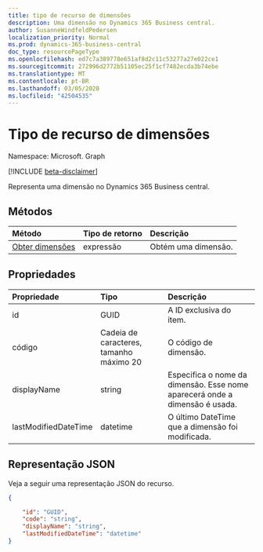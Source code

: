 ```yaml
---
title: tipo de recurso de dimensões
description: Uma dimensão no Dynamics 365 Business central.
author: SusanneWindfeldPedersen
localization_priority: Normal
ms.prod: dynamics-365-business-central
doc_type: resourcePageType
ms.openlocfilehash: ed7c7a389778e651af8d2c11c53277a27e022ce1
ms.sourcegitcommit: 272996d2772b51105ec25f1cf7482ecda3b74ebe
ms.translationtype: MT
ms.contentlocale: pt-BR
ms.lasthandoff: 03/05/2020
ms.locfileid: "42504535"
---
```

# <a name="dimensions-resource-type"></a>Tipo de recurso de dimensões

Namespace: Microsoft. Graph

[!INCLUDE [beta-disclaimer](../../includes/beta-disclaimer.md)]

Representa uma dimensão no Dynamics 365 Business central.

## <a name="methods"></a>Métodos
| Método       | Tipo de retorno  |Descrição|
|:-------------|:-------------|:----------|
|[Obter dimensões](../api/dynamics-dimension-get.md)|expressão|Obtém uma dimensão.|


## <a name="properties"></a>Propriedades
| Propriedade           | Tipo                  |Descrição               |
|:-------------------|:----------------------|:-------------------------|
|id                  |GUID                   |A ID exclusiva do item.|
|código                |Cadeia de caracteres, tamanho máximo 20|O código de dimensão.       |
|displayName         |string                 |Especifica o nome da dimensão. Esse nome aparecerá onde a dimensão é usada.|
|lastModifiedDateTime|datetime               |O último DateTime que a dimensão foi modificada.|  


## <a name="json-representation"></a>Representação JSON

Veja a seguir uma representação JSON do recurso.


```json
{

    "id": "GUID",
    "code": "string",
    "displayName": "string",
    "lastModifiedDateTime": "datetime"
}
```

